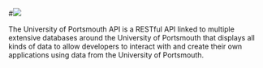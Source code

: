 #[![](http://dsign-web-01.uni.ds.port.ac.uk/api/assets/img/api.png)](http://dsign-web-01.uni.ds.port.ac.uk/api)

The University of Portsmouth API is a RESTful API linked to multiple extensive databases around the University of Portsmouth that displays all kinds of data to allow developers to interact with and create their own applications using data from the University of Portsmouth.

